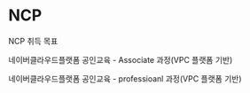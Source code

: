 # NCP

NCP 취득 목표

네이버클라우드플랫폼 공인교육 - Associate 과정(VPC 플랫폼 기반)

네이버클라우드플랫폼 공인교육 - professioanl 과정(VPC 플랫폼 기반)
